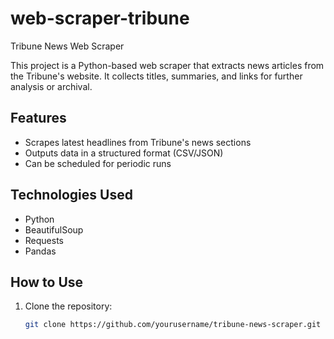 # web-scraper-tribune
Tribune News Web Scraper

This project is a Python-based web scraper that extracts news articles from the Tribune's website. It collects titles, summaries, and links for further analysis or archival.

## Features

- Scrapes latest headlines from Tribune's news sections
- Outputs data in a structured format (CSV/JSON)
- Can be scheduled for periodic runs

## Technologies Used

- Python
- BeautifulSoup
- Requests
- Pandas

## How to Use

1. Clone the repository:
   ```bash
   git clone https://github.com/yourusername/tribune-news-scraper.git
